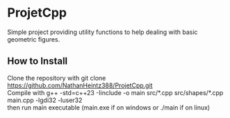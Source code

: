 # ProjetCpp

Simple project providing utility functions to help dealing with basic geometric figures.

## How to Install
Clone the repository with git clone https://github.com/NathanHeintz388/ProjetCpp.git  
Compile with g++ -std=c++23 -Iinclude -o main src/\*.cpp src/shapes/\*.cpp main.cpp -lgdi32 -luser32  
then run main executable (main.exe if on windows or ./main if on linux)